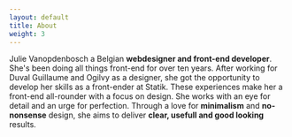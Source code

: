 ```yaml
---
layout: default
title: About
weight: 3
---
```

Julie Vanopdenbosch a Belgian **webdesigner and front-end developer**. She's been doing all things front-end for over ten years. 
After working for Duval Guillaume and Ogilvy as a designer, she got the opportunity to develop her skills as a front-ender at Statik. These experiences make her a front-end all-rounder with a focus on design. She works with an eye for detail and an urge for perfection. Through a love for **minimalism** and **no-nonsense** design, she aims to deliver **clear, usefull and good looking** results.